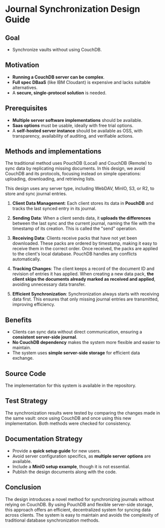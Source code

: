 # Journal Synchronization Design Guide

## Goal
- Synchronize vaults without using CouchDB.

## Motivation 
- **Running a CouchDB server can be complex**.
- **Full spec DBaaS** (like IBM Cloudant) is expensive and lacks suitable alternatives.
- A **secure, single-protocol solution** is needed.

## Prerequisites
- **Multiple server software implementations** should be available.
- **Saas options** must be usable, ideally with free trial options.
- A **self-hosted server instance** should be available as OSS, with transparency, availability of auditing, and verifiable actions.

## Methods and implementations

The traditional method uses PouchDB (Local) and CouchDB (Remote) to sync data by replicating missing documents. In this design, we avoid CouchDB and its protocols, focusing instead on simple operations: uploading, downloading, and retrieving lists.

This design uses any server type, including WebDAV, MinIO, S3, or R2, to store and sync journal entries.

1. **Client Data Management**:
	Each client stores its data in **PouchDB** and tracks the last synced entry in its journal.

2. **Sending Data**:
	When a client sends data, it **uploads the differences** between the last sync and the current journal, naming the file with the timestamp of its creation. This is called the "send" operation.

3. **Receiving Data**:
	Clients receive packs that have not yet been downloaded. These packs are ordered by timestamp, making it easy to receive them in the correct order. Once received, the packs are applied to the client's local database. PouchDB handles any conflicts automatically.

4. **Tracking Changes**:
	The client keeps a record of the document ID and revision of entries it has applied.
	When creating a new data pack, **the client skips the documents already marked as received and applied**, avoiding unnecessary data transfer.

5. **Efficient Synchronization**:
	Synchronization always starts with receiving data first. This ensures that only missing journal entries are transmitted, improving efficiency.
	
## Benefits
- Clients can sync data without direct communication, ensuring a **consistent server-side journal**.
- **No CouchDB dependency** makes the system more flexible and easier to maintain.
- The system uses **simple server-side storage** for efficient data exchange.

## Source Code
The implementation for this system is available in the repository.

## Test Strategy
The synchronization results were tested by comparing the changes made in the same vault: once using CouchDB and once using this new implementation. Both methods were checked for consistency.

## Documentation Strategy
- Provide a **quick setup guide** for new users.
- Avoid server configuration specifics, as **multiple server options** are available.
- Include a **MinIO setup example**, though it is not essential.
- Publish the design documents along with the code.

## Conclusion
The design introduces a novel method for synchronizing journals without relying on CouchDB. By using PouchDB and flexible server-side storage, this approach offers an efficient, decentralized system for syncing data across clients. The system is easy to maintain and avoids the complexity of traditional database synchronization methods.
